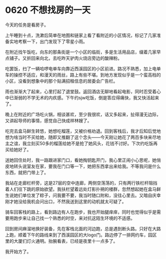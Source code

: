 # 0620 不想找房的一天

今天的任务是看房子。

上午睡到十点，洗漱后简单在地图和链家上看了看附近的小区情况，标记了几家准备实地考察一下，出门发现下了零星小雨。

在附近找午饭吃，向东的那条街是一个小区的临街，多是生活用品店，缀着几家早点铺子。又折回来向北，去吃昨天驴肉火烧店旁边的酸辣粉。

吃罢饭，扫了一辆哈啰电单车向靠近西溪园区的小区前进。路况不熟悉，加上电单车的操控不适应，和漫天的雨丝，路上有些不堪。到地方发现似乎是一个蛮高档的小区，没看到想象中的那个贴满招租信息的居委会广告栏。

雨也渐渐大了起来，心里打起了退堂鼓。返回酒店无聊地看起电影，同时忍受着心中已渐弱的不学无术的内疚感。下午约sjw吃饭，倒是答应得痛快，我又快活起来了。

晚上在附近的广场吃火锅，相谈甚欢，至少我很欢，话又多起来，扯得漫无边际，又讲起导师的事情，感觉自己快成祥林嫂了。

吃完去盒马鲜生转悠，她想吃榴莲，又被价格劝退。回到客栈后，我才后知后觉地想为啥当时不买给她，随即又推翻了这个念头——今天刚让她花了两百多块来尽地主之谊，我立刻买50多的榴莲给她不是抢了她风头，花钱不讨好。下次约吃饭再买给她好了。

送她回住处时，我一路跟进家门口，看她掏钥匙开门，我心里正闹小心思呢，她俏皮地转头说室友在家，要我在门口等一下，她把东西拿出来给我。不等我问是什么东西，就把门带上了。

我站在走廊栏杆旁，这是27层的空中连廊，两侧空荡荡的，只有两行铁栏杆阻挡着人们往下跳的原始欲望。我扶栏望着远处灯影扑朔的楼群，忽然想起她在盒马鲜生说她们单位发了粽子，问我要不要，我当时随口附和，没往心里去。又暗自庆幸刚才她没给我机会问出口，不然我送到这里的动机就太可疑了。

骑车回客栈的路上，看到路边有人在跑步，我也开始腿痒痒，同时也觉得似乎是需要用跑步来让自己找一个熟悉的时空，来对抗这陌生环境的不适感。

回到房间麻溜地换好装备，先在客栈北面的河边跑，总是遇到断头路。只好在大路上跑，顺着下午的路线来到了西溪园区的大logo门。路边停了一排网约车，园区里的大厦们灯火通明。抬腕看表，已经是夜里十一点多了。

我开始方了。
